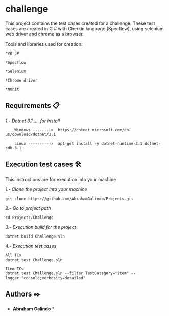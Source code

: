 # challenge

This project contains the test cases created for a challenge.
These test cases are created in C # with Gherkin language (Specflow), using selenium web driver and chrome as a browser.
 
 Tools and libraries used for creation:

    *VB C#

    *Specflow

    *Selenium

    *Chrome driver

    *NUnit



## Requirements 📋

_1.- Dotnet 3.1..... for install_

        Windows -------->  https://dotnet.microsoft.com/en-us/download/dotnet/3.1

        Linux ---------->  apt-get install -y dotnet-runtime-3.1 dotnet-sdk-3.1


## Execution test cases 🛠️

This instructions are for execution into your machine

_1.- Clone the project into your machine_

    git clone https://github.com/AbrahamGalindo/Projects.git
   
_2.- Go to project path_

    cd Projects/Challenge
   
_3.- Execution build for the project_

    dotnet build Challenge.sln
    
_4.- Execution test cases_

    All TCs
    dotnet test Challenge.sln

    Item TCs
    dotnet test Challenge.sln --filter TestCategory="item" --logger:"console;verbosity=detailed"





## Authors ✒️

* **Abraham Galindo** *